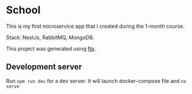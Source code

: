 

# School

This is my first microservice app that I created during the 1-month course.

Stack: NestJs, RabbitMQ, MongoDB.

This project was generated using [Nx](https://nx.dev).

## Development server

Run `npm run dev` for a dev server. It will launch docker-compose file and `nx serve`
